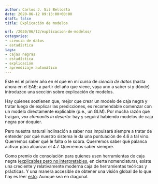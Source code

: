 ```yaml
---
author: Carlos J. Gil Bellosta
date: 2020-06-12 09:13:00+00:00
draft: false
title: Explicación de modelos

url: /2020/06/12/explicacion-de-modelos/
categories:
- ciencia de datos
- estadística
tags:
- cajas negras
- estadística
- explicación
- aprendizaje automático
---
```


Este es el primer año en el que en mi curso de _ciencia de datos_ (hasta ahora en el EAE; a partir del año que viene, vaya uno a saber si y dónde) introduzco una sección sobre explicación de modelos.

Hay quienes sostienen que, mejor que crear un modelo de caja negra y tratar luego de explicar las predicciones, es recomendable comenzar con un modelo directamente explicable (p.e., un GLM). Por mucha razón que traigan, _vox clamantis in deserto_: hay y seguirá habiendo modelos de caja negra por doquier.

Pero nuestra natural inclinación a saber nos impulsará siempre a tratar de entender por qué nuestro sistema le da una puntuación de 4.6 a tal vino. Querremos saber qué le falta o le sobra. Querremos saber qué palanca activar para alcanzar el 4.7. Querremos saber siempre.

Como premio de consolación para quienes usen herramientas de caja negra ([explicables pero no interpretables](https://statmodeling.stat.columbia.edu/2018/10/30/explainable-ml-versus-interpretable-ml/), en cierta nomenclatura), existe una creciente y relativamente moderna caja de herramientas teóricas y prácticas. Y una manera accesible de obtener una visión global de lo que hay es leer [esto](https://pbiecek.github.io/ema/). Aunque sea en diagonal.
